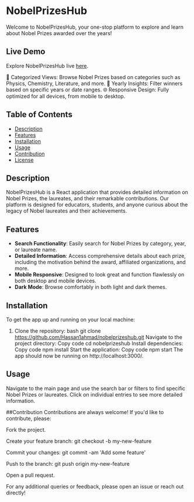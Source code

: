 # NobelPrizesHub

Welcome to NobelPrizesHub, your one-stop platform to explore and learn about Nobel Prizes awarded over the years!

## Live Demo

Explore NobelPrizesHub live [here](https://hassan1ahmad.github.io/nobelprizeshub/).

🧪 Categorized Views: Browse Nobel Prizes based on categories such as Physics, Chemistry, Literature, and more.
📅 Yearly Insights: Filter winners based on specific years or date ranges.
🌐 Responsive Design: Fully optimized for all devices, from mobile to desktop.


## Table of Contents

- [Description](#description)
- [Features](#features)
- [Installation](#installation)
- [Usage](#usage)
- [Contribution](#contribution)
- [License](#license)

## Description

NobelPrizesHub is a React application that provides detailed information on Nobel Prizes, the laureates, and their remarkable contributions. Our platform is designed for educators, students, and anyone curious about the legacy of Nobel laureates and their achievements.

## Features

- **Search Functionality**: Easily search for Nobel Prizes by category, year, or laureate name.
- **Detailed Information**: Access comprehensive details about each prize, including the motivation behind the award, affiliated organizations, and more.
- **Mobile Responsive**: Designed to look great and function flawlessly on both desktop and mobile devices.
- **Dark Mode**: Browse comfortably in both light and dark themes.

## Installation

To get the app up and running on your local machine:

1. Clone the repository: 
bash
git clone https://github.com/Hassan1ahmad/nobelprizeshub.git
Navigate to the project directory:
Copy code
cd nobelprizeshub
Install dependencies:
Copy code
npm install
Start the application:
Copy code
npm start
The app should now be running on http://localhost:3000/.

## Usage
Navigate to the main page and use the search bar or filters to find specific Nobel Prizes or laureates. Click on individual entries to see more detailed information.

##Contribution
Contributions are always welcome! If you'd like to contribute, please:


Fork the project.

Create your feature branch: git checkout -b my-new-feature

Commit your changes: git commit -am 'Add some feature'

Push to the branch: git push origin my-new-feature

Open a pull request.


For any additional queries or feedback, please open an issue or reach out directly!
